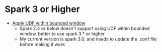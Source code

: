 # Spark 3 or Higher

* [Apply UDF within bounded window][1]
  * Spark 2.4 or below doesn't support using UDF within bounded window, better to use spark 3.* or higher
  * My current version is spark 3.0, and needs to update the .conf file before making it work

[1]:https://github.com/hanhanwu/Hanhan-Spark-Python/blob/master/Spark3%2B/spark_window.ipynb
